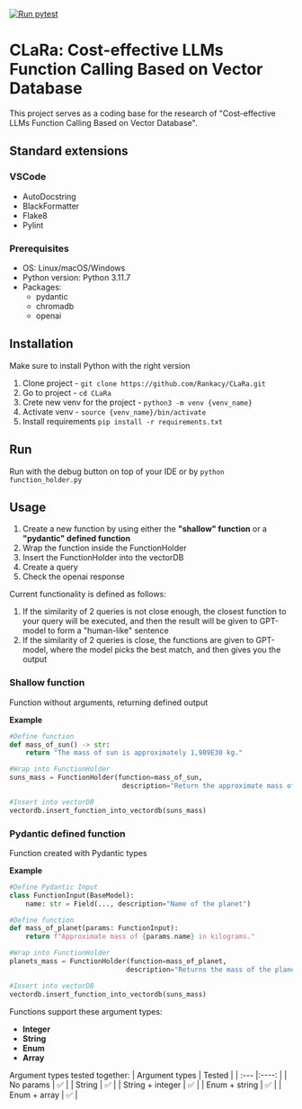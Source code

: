 [![Run pytest](https://github.com/Rankacy/CLaRa/actions/workflows/pytest.yml/badge.svg?branch=feat%2FCLR-1-Initial-commit)](https://github.com/Rankacy/CLaRa/actions/workflows/pytest.yml)

# CLaRa: Cost-effective LLMs Function Calling Based on Vector Database

This project serves as a coding base for the research of "Cost-effective LLMs Function Calling Based on Vector Database". 

## Standard extensions

### VSCode
- AutoDocstring
- BlackFormatter
- Flake8
- Pylint

### Prerequisites
- OS: Linux/macOS/Windows
- Python version: Python 3.11.7
- Packages:
  - pydantic
  - chromadb
  - openai


## Installation
Make sure to install Python with the right version
1. Clone project - ```git clone https://github.com/Rankacy/CLaRa.git```
2. Go to project - ```cd CLaRa```
3. Crete new venv for the project - ```python3 -m venv {venv_name}```
4. Activate venv - ```source {venv_name}/bin/activate```
5. Install requirements ```pip install -r requirements.txt```

## Run
Run with the debug button on top of your IDE or by ```python function_holder.py```

## Usage

1. Create a new function by using either the **"shallow" function** or a **"pydantic" defined function**
2. Wrap the function inside the FunctionHolder
3. Insert the FunctionHolder into the vectorDB
4. Create a query
5. Check the openai response

Current functionality is defined as follows:
1. If the similarity of 2 queries is not close enough, the closest function to your query will be executed, and then the result will be given to GPT-model to form a "human-like" sentence
2. If the similarity of 2 queries is close, the functions are given to GPT-model, where the model picks the best match, and then gives you the output 

### Shallow function
Function without arguments, returning defined output

**Example** 
```python
#Define function
def mass_of_sun() -> str:
    return "The mass of sun is approximately 1,989E30 kg."

#Wrap into FunctionHolder
suns_mass = FunctionHolder(function=mass_of_sun, 
                            description="Return the approximate mass of sun")

#Insert into vectorDB
vectordb.insert_function_into_vectordb(suns_mass)

```

### Pydantic defined function
Function created with Pydantic types

**Example**
```python
#Define Pydantic Input
class FunctionInput(BaseModel):
    name: str = Field(..., description="Name of the planet")

#Define function
def mass_of_planet(params: FunctionInput):
    return f"Approximate mass of {params.name} in kilograms."

#Wrap into FunctionHolder
planets_mass = FunctionHolder(function=mass_of_planet,
                             description="Returns the mass of the planet in kilograms")

#Insert into vectorDB
vectordb.insert_function_into_vectordb(suns_mass)
```
Functions support these argument types:
- **Integer**
- **String**
- **Enum**
- **Array**


Argument types tested together:
| Argument types    | Tested   | 
| :---                          |:----: |
| No params                     | ✅    |
| String                        | ✅    |
| String + integer              | ✅    |
| Enum + string                 | ✅    |
| Enum + array                  | ✅    |
